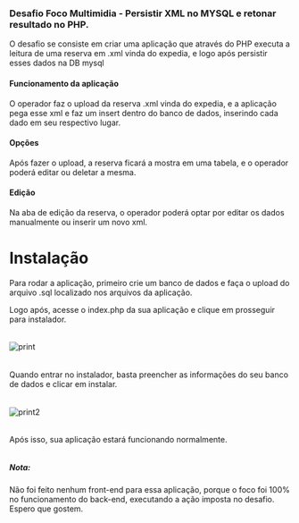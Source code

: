 ### Desafio Foco Multimidia - Persistir XML no MYSQL e retonar resultado no PHP.
O desafio se consiste em criar uma aplicação que através do PHP executa a leitura de uma reserva em .xml vinda do expedia, e logo após persistir esses dados na DB mysql
#### Funcionamento da aplicação
O operador faz o upload da reserva .xml vinda do expedia, e a aplicação pega esse xml e faz um insert dentro do banco de dados, inserindo cada dado em seu respectivo lugar.

####  Opções
Após fazer o upload, a reserva ficará a mostra em uma tabela, e o operador poderá editar ou deletar a mesma.

#### Edição
Na aba de edição da reserva, o operador poderá optar por editar os dados manualmente ou inserir um novo xml.


# Instalação
Para rodar a aplicação, primeiro crie um banco de dados e faça o upload do arquivo .sql localizado nos arquivos da aplicação.

Logo após, acesse o index.php da sua aplicação e clique em prosseguir para instalador.
###### 
![print](https://image.prntscr.com/image/BCN3QG2qRUOewFd2g7-bSA.png "print")
###### 
Quando entrar no instalador, basta preencher as informações do seu banco de dados e clicar em instalar.
###### 
![print2](https://image.prntscr.com/image/4aQHAKb-TIGXX88PjCZFmQ.png "print")
###### 
Após isso, sua aplicação estará funcionando normalmente.
###### 

##### Nota:
Não foi feito nenhum front-end para essa aplicação, porque o foco foi 100% no funcionamento do back-end, executando a ação imposta no desafio. Espero que gostem.